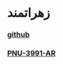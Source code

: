 # زهراتمند

### [github](https://github.com/zahra682)

### [PNU-3991-AR](https://github.com/zahra682/PNU_3991-AR)
